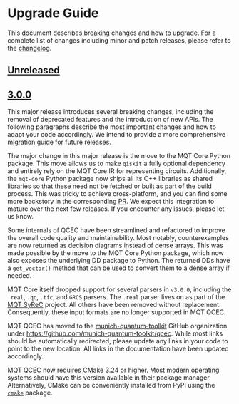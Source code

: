 # Upgrade Guide

This document describes breaking changes and how to upgrade. For a complete list of changes including minor and patch releases, please refer to the [changelog](CHANGELOG.md).

## [Unreleased]

## [3.0.0]

This major release introduces several breaking changes, including the removal of deprecated features and the introduction of new APIs.
The following paragraphs describe the most important changes and how to adapt your code accordingly.
We intend to provide a more comprehensive migration guide for future releases.

The major change in this major release is the move to the MQT Core Python package.
This move allows us to make `qiskit` a fully optional dependency and entirely rely on the MQT Core IR for representing circuits.
Additionally, the `mqt-core` Python package now ships all its C++ libraries as shared libraries so that these need not be fetched or built as part of the build process.
This was tricky to achieve cross-platform, and you can find some more backstory in the corresponding [PR](https://github.com/munich-quantum-toolkit/qcec/pulls/432).
We expect this integration to mature over the next few releases.
If you encounter any issues, please let us know.

Some internals of QCEC have been streamlined and refactored to improve the overall code quality and maintainability.
Most notably, counterexamples are now returned as decision diagrams instead of dense arrays.
This was made possible by the move to the MQT Core Python package, which now also exposes the underlying DD package to Python.
The returned DDs have a [`get_vector()`](https://mqt.readthedocs.io/projects/core/en/v3.0.2/api/mqt/core/dd/#mqt.core.dd.VectorDD.get_vector) method that can be used to convert them to a dense array if needed.

MQT Core itself dropped support for several parsers in `v3.0.0`, including the `.real`, `.qc`, `.tfc`, and `GRCS` parsers.
The `.real` parser lives on as part of the [MQT SyReC] project. All others have been removed without replacement.
Consequently, these input formats are no longer supported in MQT QCEC.

MQT QCEC has moved to the [munich-quantum-toolkit](https://github.com/munich-quantum-toolkit) GitHub organization under https://github.com/munich-quantum-toolkit/qcec.
While most links should be automatically redirected, please update any links in your code to point to the new location.
All links in the documentation have been updated accordingly.

MQT QCEC now requires CMake 3.24 or higher.
Most modern operating systems should have this version available in their package manager.
Alternatively, CMake can be conveniently installed from PyPI using the [`cmake`](https://pypi.org/project/cmake/) package.

[MQT SyReC]: https://github.com/cda-tum/mqt-syrec
[unreleased]: https://github.com/munich-quantum-toolkit/core/compare/v3.0.0...HEAD
[3.0.0]: https://github.com/munich-quantum-toolkit/qcec/compare/v2.8.2...v3.0.0
